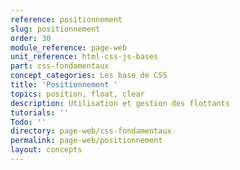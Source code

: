 ```yaml
---
reference: positionnement
slug: positionnement
order: 30
module_reference: page-web
unit_reference: html-css-js-bases
part: css-fondamentaux
concept_categories: Les base de CSS
title: 'Positionnement '
topics: position, float, clear
description: Utilisation et gestion des flottants
tutorials: ''
Todo: ''
directory: page-web/css-fondamentaux
permalink: page-web/positionnement
layout: concepts
---
```

